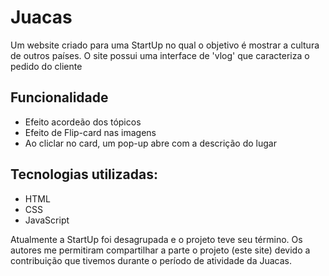 # Juacas

Um website criado para uma StartUp no qual o objetivo é mostrar a cultura de outros países. O site possui uma interface de 'vlog' que caracteriza o pedido do cliente

## Funcionalidade
- Efeito acordeão dos tópicos
- Efeito de Flip-card nas imagens
- Ao cliclar no card, um pop-up abre com a descrição do lugar

## Tecnologias utilizadas:
- HTML
- CSS
- JavaScript

Atualmente a StartUp foi desagrupada e o projeto teve seu término. Os autores me permitiram compartilhar a parte o projeto (este site) devido a contribuição que tivemos durante o período de atividade da Juacas.
